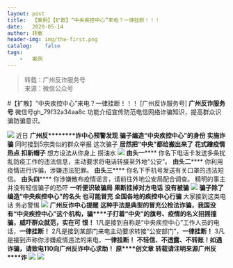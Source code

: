 ```yaml
---
layout:	post
title:	【案例】【扩散】“中央疾控中心”来电？一律挂断！！！
date:	2020-05-14
author:	转载
header-img:	img/the-first.png
catalog:	false
tags:
	-	案例
---
```


<blockquote><p>转载：广州反诈服务号<br>
来源：微信公众号</p></blockquote>

#【扩散】“中央疾控中心”来电？一律挂断！！！
[广州反诈服务号]
**广州反诈服务号**
微信号gh_79f32a34aa8c
功能介绍宣传防范电信网络诈骗知识，提高群众识骗防骗意识。

![]({{site.baseurl}}/postimg/7F37aSO3cxl6xAQOSPz46cd3HvxcRvygZT318bcPZt8mic9rX7Gjiaic2nZ5QRaCjEibhmuh6Hc3XpEMHj5jWxojWg.gif)
近日
****广州反********诈中心预警发现****
****骗子编造“中央疾控中心”的身份****
****实施诈骗****
同时接到5宗类似的群众举报
这次骗子
**居然把“中央”都给搬出来了**
**花式蹭疫情热点**
**扣新帽子**
想方设法从你身上
捞油水
![]({{site.baseurl}}/postimg/U80CvqU0rQrJB26bRIS9EOdYRcW78v7X7Gt0NoQm6FTfULg3dU0HAEqnNa5dus8x5wD8S6tkciaIHa8AdtXAN4Q.jpeg)
**由头一******
你名下电话卡发送多条扰乱防疫工作的违法信息，主动要求将电话转接至外地“公安”。
**由头二******
你利用疫情进行诈骗，涉嫌违法犯罪。
**由头三******
你名下手机号发送有关口罩的违法短信。
**由头四******
你涉嫌散布疫情谣言，请前往外地公安局配合调查。
精明的事主
并没有轻信骗子的恐吓
**一听便识破骗局**
**果断挂掉对方电话**
**没有被骗**
![]({{site.baseurl}}/postimg/U80CvqU0rQrJB26bRIS9EOdYRcW78v7XC9JOUibpzsGLoVIHniaJRDrbDrz9VfibibibyRXs0j4dW7NOXq7Gey7byxw.gif)
**骗子除了编造“中央疾控中心”的名头**
**也可能冒充**
**全国各地的疾控中心行骗**
大家接到这类电话
务必警惕
![]({{site.baseurl}}/postimg/U80CvqU0rQrJB26bRIS9EOdYRcW78v7X59m7ia8Mz2AxX4WLyiajJiaQiauO079UHSYWaNOJdP58licOtYSEod5Ohfg.png)
**广州反诈中心提醒**
**这种手法是典型的冒充公检法诈骗，我国没有“中央疾控中心”这个机构，骗****子打着“中央”的旗号、疫情的名义招摇撞骗，威吓群众就范，实在可**
**恨！**
1凡是接到自称是“中央疾控中心”工作人员的电话，**一律挂断！**
2凡是接到某部门来电主动要求转接“公安部门”，**一律挂断！**
3凡是接到声称你涉嫌疫情违法的来电，**一律挂断！**
**不轻信、不透露、不转账！如遇诈骗，请致电110向广州反诈中心求助！**
**原****创文章**
**转载请注明来源广州反****诈**
![]({{site.baseurl}}/postimg/7F37aSO3cxl6xAQOSPz46cd3HvxcRvygCdbHCuz4MHOxlklQronTGh3JKqabWtC8mpfpuIc9PRNKCEFU6q96yA.png)
![]({{site.baseurl}}/postimg/7F37aSO3cxkyCm4Y8qK3v8rztf1oktdUrsLUQhsJQ67qGCQ6rLAiba90PB3L8ibJrdFicoHfuNymQ5U8qoS4BDOTg.png)
